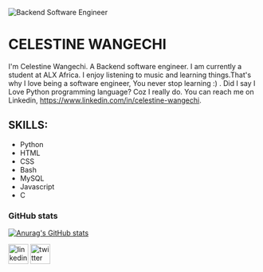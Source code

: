 ![Backend Software Engineer](https://pbs.twimg.com/profile_banners/1639680812604948480/1699557243/1500x500)

# CELESTINE WANGECHI
I'm Celestine Wangechi. A Backend software engineer. I am currently a student at ALX Africa. I enjoy listening to music and learning things.That's why I love being a software engineer, You never stop learning :) . Did I say I Love Python programming language? Coz I really do. You can reach me on Linkedin, https://www.linkedin.com/in/celestine-wangechi.

## SKILLS:
* Python
* HTML
* CSS
* Bash
* MySQL
* Javascript
* C

### GitHub stats

[![Anurag's GitHub stats](https://github-readme-stats.vercel.app/api?username=Cele-stine)](https://github.com/anuraghazra/github-readme-stats)

[<img src='https://cdn.jsdelivr.net/npm/simple-icons@3.0.1/icons/linkedin.svg' alt='linkedin' height='40'>](https://www.linkedin.com/in/celestine-wangechi/)  [<img src='https://cdn.jsdelivr.net/npm/simple-icons@3.0.1/icons/twitter.svg' alt='twitter' height='40'>](https://twitter.com/Celesti75379542)  
